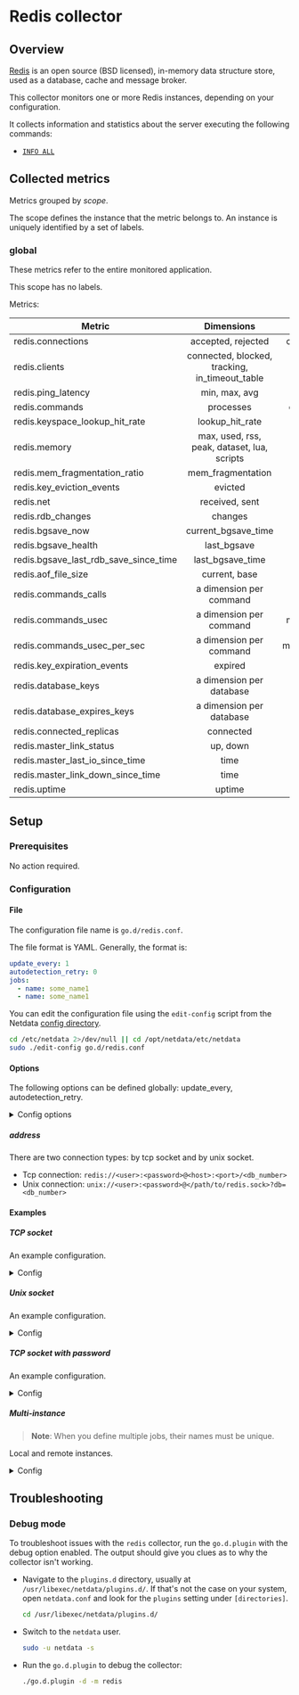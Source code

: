 # Redis collector

## Overview

[Redis](https://redis.io/) is an open source (BSD licensed), in-memory data structure store, used as a database, cache
and message broker.

This collector monitors one or more Redis instances, depending on your configuration.

It collects information and statistics about the server executing the following commands:

- [`INFO ALL`](https://redis.io/commands/info)

## Collected metrics

Metrics grouped by *scope*.

The scope defines the instance that the metric belongs to. An instance is uniquely identified by a set of labels.

### global

These metrics refer to the entire monitored application.

This scope has no labels.

Metrics:

| Metric                                |                   Dimensions                   |      Unit      |
|---------------------------------------|:----------------------------------------------:|:--------------:|
| redis.connections                     |               accepted, rejected               | connections/s  |
| redis.clients                         | connected, blocked, tracking, in_timeout_table |    clients     |
| redis.ping_latency                    |                 min, max, avg                  |    seconds     |
| redis.commands                        |                   processes                    |   commands/s   |
| redis.keyspace_lookup_hit_rate        |                lookup_hit_rate                 |   percentage   |
| redis.memory                          |  max, used, rss, peak, dataset, lua, scripts   |     bytes      |
| redis.mem_fragmentation_ratio         |               mem_fragmentation                |     ratio      |
| redis.key_eviction_events             |                    evicted                     |     keys/s     |
| redis.net                             |                 received, sent                 |   kilobits/s   |
| redis.rdb_changes                     |                    changes                     |   operations   |
| redis.bgsave_now                      |              current_bgsave_time               |    seconds     |
| redis.bgsave_health                   |                  last_bgsave                   |     status     |
| redis.bgsave_last_rdb_save_since_time |                last_bgsave_time                |    seconds     |
| redis.aof_file_size                   |                 current, base                  |     bytes      |
| redis.commands_calls                  |            a dimension per command             |     calls      |
| redis.commands_usec                   |            a dimension per command             |  microseconds  |
| redis.commands_usec_per_sec           |            a dimension per command             | microseconds/s |
| redis.key_expiration_events           |                    expired                     |     keys/s     |
| redis.database_keys                   |            a dimension per database            |      keys      |
| redis.database_expires_keys           |            a dimension per database            |      keys      |
| redis.connected_replicas              |                   connected                    |    replicas    |
| redis.master_link_status              |                    up, down                    |     status     |
| redis.master_last_io_since_time       |                      time                      |    seconds     |
| redis.master_link_down_since_time     |                      time                      |    seconds     |
| redis.uptime                          |                     uptime                     |    seconds     |

## Setup

### Prerequisites

No action required.

### Configuration

#### File

The configuration file name is `go.d/redis.conf`.

The file format is YAML. Generally, the format is:

```yaml
update_every: 1
autodetection_retry: 0
jobs:
  - name: some_name1
  - name: some_name1
```

You can edit the configuration file using the `edit-config` script from the
Netdata [config directory](https://github.com/netdata/netdata/blob/master/docs/configure/nodes.md#the-netdata-config-directory).

```bash
cd /etc/netdata 2>/dev/null || cd /opt/netdata/etc/netdata
sudo ./edit-config go.d/redis.conf
```

#### Options

The following options can be defined globally: update_every, autodetection_retry.

<details>
<summary>Config options</summary>

|        Name         | Description                                                                                               |         Default         | Required |
|:-------------------:|-----------------------------------------------------------------------------------------------------------|:-----------------------:|:--------:|
|    update_every     | Data collection frequency.                                                                                |            5            |          |
| autodetection_retry | Re-check interval in seconds. Zero means not to schedule re-check.                                        |            0            |          |
|       address       | Redis server address.                                                                                     | redis://@localhost:6379 |   yes    |
|       timeout       | Dial (establishing new connections), read (socket reads) and write (socket writes) timeout in seconds.    |            1            |          |
|      username       | Username used for authentication.                                                                         |                         |          |
|      password       | Password used for authentication.                                                                         |                         |          |
|   tls_skip_verify   | Server certificate chain and hostname validation policy. Controls whether the client performs this check. |           no            |          |
|       tls_ca        | Certificate authority that client use when verifying server certificates.                                 |                         |          |
|      tls_cert       | Client tls certificate.                                                                                   |                         |          |
|       tls_key       | Client tls key.                                                                                           |                         |          |

</details>

##### address

There are two connection types: by tcp socket and by unix socket.

- Tcp connection: `redis://<user>:<password>@<host>:<port>/<db_number>`
- Unix connection: `unix://<user>:<password>@</path/to/redis.sock>?db=<db_number>`

#### Examples

##### TCP socket

An example configuration.
<details>
<summary>Config</summary>

```yaml
jobs:
  - name: local
    address: 'redis://@127.0.0.1:6379'
```

</details>

##### Unix socket

An example configuration.
<details>
<summary>Config</summary>

```yaml
jobs:
  - name: local
    address: 'unix://@/tmp/redis.sock'
```

</details>

##### TCP socket with password

An example configuration.
<details>
<summary>Config</summary>

```yaml
jobs:
  - name: local
    address: 'redis://:password@127.0.0.1:6379'
```

</details>

##### Multi-instance

> **Note**: When you define multiple jobs, their names must be unique.

Local and remote instances.

<details>
<summary>Config</summary>

```yaml
jobs:
  - name: local
    address: 'redis://:password@127.0.0.1:6379'

  - name: remote
    address: 'redis://user:password@203.0.113.0:6379'
```

</details>

## Troubleshooting

### Debug mode

To troubleshoot issues with the `redis` collector, run the `go.d.plugin` with the debug option enabled. The output
should give you clues as to why the collector isn't working.

- Navigate to the `plugins.d` directory, usually at `/usr/libexec/netdata/plugins.d/`. If that's not the case on
  your system, open `netdata.conf` and look for the `plugins` setting under `[directories]`.

  ```bash
  cd /usr/libexec/netdata/plugins.d/
  ```

- Switch to the `netdata` user.

  ```bash
  sudo -u netdata -s
  ```

- Run the `go.d.plugin` to debug the collector:

  ```bash
  ./go.d.plugin -d -m redis
  ```
